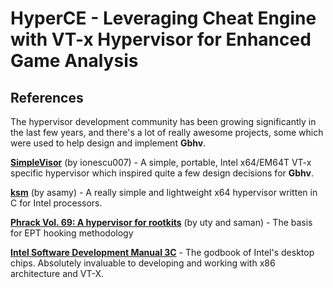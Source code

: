 # HyperCE - Leveraging Cheat Engine with VT-x Hypervisor for Enhanced Game Analysis

## References

The hypervisor development community has been growing significantly in the last few years, and there's a lot of really awesome projects, some which were used to help design and implement **Gbhv**. 

**[SimpleVisor](https://github.com/ionescu007/SimpleVisor)** (by ionescu007) - A simple, portable, Intel x64/EM64T VT-x specific hypervisor which inspired quite a few design decisions for **Gbhv**.

**[ksm](https://github.com/asamy/ksm)** (by asamy) - A really simple and lightweight x64 hypervisor written in C for Intel processors.

**[Phrack Vol. 69: A hypervisor for rootkits](http://www.phrack.org/issues/69/15.html)** (by uty and saman) - The basis for EPT hooking methodology

**[Intel Software Development Manual 3C](https://software.intel.com/en-us/download/intel-64-and-ia-32-architectures-sdm-combined-volumes-1-2a-2b-2c-2d-3a-3b-3c-3d-and-4)** - The godbook of Intel's desktop chips. Absolutely invaluable to developing and working with x86 architecture and VT-X. 
